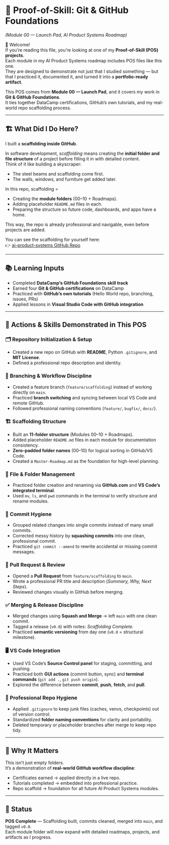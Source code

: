 # 🧩 Proof-of-Skill: Git & GitHub Foundations  
*(Module 00 — Launch Pad, AI Product Systems Roadmap)*

👋 Welcome!  
If you’re reading this file, you’re looking at one of my **Proof-of-Skill (POS) projects**.  
Each module in my AI Product Systems roadmap includes POS files like this one.  
They are designed to demonstrate not just that I studied something — but that I practiced it, documented it, and turned it into a **portfolio-ready artifact**.  

This POS comes from **Module 00 — Launch Pad**, and it covers my work in **Git & GitHub Foundations**.  
It ties together DataCamp certifications, GitHub’s own tutorials, and my real-world repo scaffolding process.  

---

## 🏗️ What Did I Do Here?
I built a **scaffolding inside GitHub**.  

In software development, *scaffolding* means creating the **initial folder and file structure** of a project before filling it in with detailed content.  
Think of it like building a skyscraper:  
- The steel beams and scaffolding come first.  
- The walls, windows, and furniture get added later.  

In this repo, scaffolding =  
- Creating the **module folders** (00–10 + Roadmaps).  
- Adding placeholder `README.md` files in each.  
- Preparing the structure so future code, dashboards, and apps have a home.  

This way, the repo is already professional and navigable, even before projects are added.  

You can see the scaffolding for yourself here:  
👉 [ai-product-systems GitHub Repo](https://github.com/your-username/ai-product-systems)  

---

## 📚 Learning Inputs
- Completed **DataCamp’s GitHub Foundations skill track**  
- Earned four **Git & GitHub certifications** on DataCamp  
- Practiced with **GitHub’s own tutorials** (Hello World repo, branching, issues, PRs)  
- Applied lessons in **Visual Studio Code with GitHub integration**  

---

## 🔨 Actions & Skills Demonstrated in This POS

### 🗂️ Repository Initialization & Setup
- Created a new repo on GitHub with **README**, Python `.gitignore`, and **MIT License**.  
- Defined a professional repo description and identity.  

### 🌿 Branching & Workflow Discipline
- Created a feature branch (`feature/scaffolding`) instead of working directly on `main`.  
- Practiced **branch switching** and syncing between local VS Code and remote GitHub.  
- Followed professional naming conventions (`feature/`, `bugfix/`, `docs/`).  

### 🏗️ Scaffolding Structure
- Built an **11-folder structure** (Modules 00–10 + Roadmaps).  
- Added placeholder `README.md` files in each module for documentation consistency.  
- **Zero-padded folder names** (00–10) for logical sorting in GitHub/VS Code.  
- Created a `Master-Roadmap.md` as the foundation for high-level planning.  

### 📂 File & Folder Management
- Practiced folder creation and renaming via **GitHub.com** and **VS Code’s integrated terminal**.  
- Used `mv`, `ls`, and `pwd` commands in the terminal to verify structure and rename modules.  

### 📝 Commit Hygiene
- Grouped related changes into single commits instead of many small commits.  
- Corrected messy history by **squashing commits** into one clean, professional commit.  
- Practiced `git commit --amend` to rewrite accidental or missing commit messages.  

### 🔀 Pull Request & Review
- Opened a **Pull Request** from `feature/scaffolding` to `main`.  
- Wrote a professional PR title and description (*Summary, Why, Next Steps*).  
- Reviewed changes visually in GitHub before merging.  

### ✅ Merging & Release Discipline
- Merged changes using **Squash and Merge** → left `main` with one clean commit.  
- Tagged a release (`v0.0`) with notes: *Scaffolding Complete*.  
- Practiced **semantic versioning** from day one (`v0.0` = structural milestone).  

### 🖥️ VS Code Integration
- Used VS Code’s **Source Control panel** for staging, committing, and pushing.  
- Practiced both **GUI actions** (commit button, sync) and **terminal commands** (`git add .`, `git push origin`).  
- Explored the difference between **commit**, **push**, **fetch**, and **pull**.  

### 🧹 Professional Repo Hygiene
- Applied `.gitignore` to keep junk files (caches, venvs, checkpoints) out of version control.  
- Standardized **folder naming conventions** for clarity and portability.  
- Deleted temporary or placeholder branches after merge to keep repo tidy.  

---

## 🎯 Why It Matters
This isn’t just empty folders.  
It’s a demonstration of **real-world GitHub workflow discipline**:  
- Certificates earned → applied directly in a live repo.  
- Tutorials completed → embedded into professional practice.  
- Repo scaffold → foundation for all future AI Product Systems modules.  

---

## 📌 Status
**POS Complete** — Scaffolding built, commits cleaned, merged into `main`, and tagged `v0.0`.  
Each module folder will now expand with detailed roadmaps, projects, and artifacts as I progress.  

